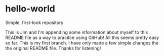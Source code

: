 # hello-world
Simple, first-look repository

This is Jim and I'm appending some information about myself to this README file as a way to pracitce using GitHub!
All this seems pretty easy so far.  This is my first branch.  I have only made a few simple changes the the original README file.
Thanks for listening!
